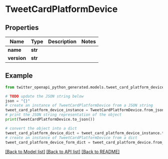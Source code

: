 # TweetCardPlatformDevice


## Properties

Name | Type | Description | Notes
------------ | ------------- | ------------- | -------------
**name** | **str** |  | 
**version** | **str** |  | 

## Example

```python
from twitter_openapi_python_generated.models.tweet_card_platform_device import TweetCardPlatformDevice

# TODO update the JSON string below
json = "{}"
# create an instance of TweetCardPlatformDevice from a JSON string
tweet_card_platform_device_instance = TweetCardPlatformDevice.from_json(json)
# print the JSON string representation of the object
print(TweetCardPlatformDevice.to_json())

# convert the object into a dict
tweet_card_platform_device_dict = tweet_card_platform_device_instance.to_dict()
# create an instance of TweetCardPlatformDevice from a dict
tweet_card_platform_device_form_dict = tweet_card_platform_device.from_dict(tweet_card_platform_device_dict)
```
[[Back to Model list]](../README.md#documentation-for-models) [[Back to API list]](../README.md#documentation-for-api-endpoints) [[Back to README]](../README.md)


